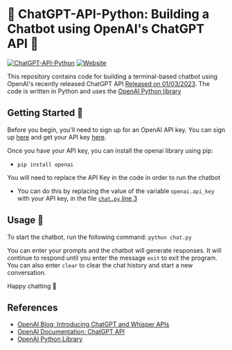# 🤖 ChatGPT-API-Python: Building a Chatbot using OpenAI's ChatGPT API 🚀
[![ChatGPT-API-Python](https://img.shields.io/badge/ChatGPT--API--Python-Build%20A%20ChatBot%20Using%20OpenAI%20Python%20API-blueviolet?logo=github&style=flat-square)](https://github.com/abdur75648/ChatGPT-API-Python)
[![Website](https://img.shields.io/badge/Website-Visit%20Here-brightgreen?style=flat-square)](https://abdur75648.github.io/ChatGPT-API-Python/)

This repository contains code for building a terminal-based chatbot using OpenAI's recently released ChatGPT API [Released on 01/03/2023](https://openai.com/blog/introducing-chatgpt-and-whisper-apis). The code is written in Python and uses the [OpenAI Python library](https://github.com/openai/openai-python)

## Getting Started 🔧
Before you begin, you'll need to sign up for an OpenAI API key. You can sign up [here](https://beta.openai.com/signup/) and get your API key [here](https://platform.openai.com/account/api-keys). 

Once you have your API key, you can install the openai library using pip:
* ```pip install openai```

You will need to replace the API Key in the code in order to run the chatbot
* You can do this by replacing the value of the variable `openai.api_key` with your API key, in the file [`chat.py` line 3](/chat.py#L3)

## Usage 💬
To start the chatbot, run the following command:
```python chat.py```

You can enter your prompts and the chatbot will generate responses. It will continue to respond until you enter the message `exit` to exit the program. You can also enter ```clear``` to clear the chat history and start a new conversation.

Happy chatting 🎉

## References
* [OpenAI Blog: Introducing ChatGPT and Whisper APIs](https://openai.com/blog/introducing-chatgpt-and-whisper-apis)
* [OpenAI Documentation: ChatGPT API](https://platform.openai.com/docs/guides/chat)
* [OpenAI Python Library](https://github.com/openai/openai-python)